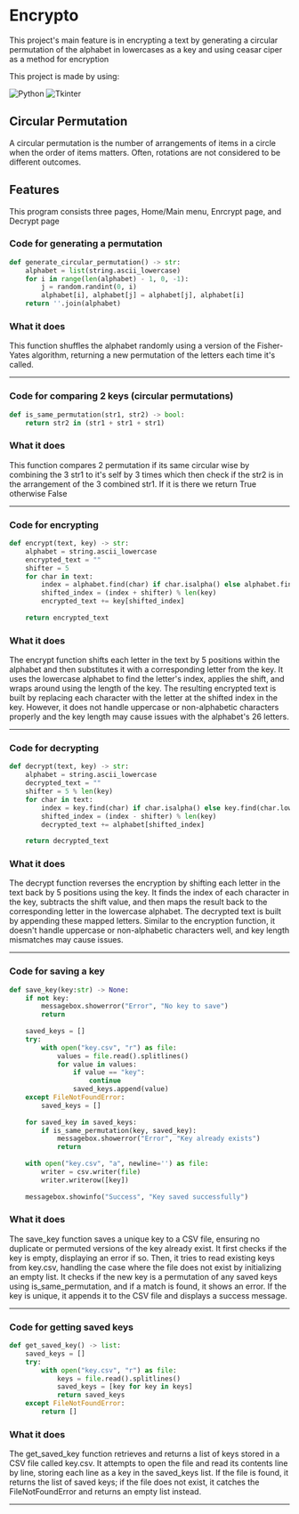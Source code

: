# Encrypto
This project's main feature is in encrypting a text by generating a circular permutation of the alphabet in lowercases as a key and using ceasar ciper as a method for encryption

This project is made by using:

![Python](https://img.shields.io/badge/python-3670A0?style=flat&logo=python&logoColor=ffdd54)
 ![Tkinter](https://img.shields.io/badge/Tkinter-%2300BFFF.svg?style=flat&logo=Python&logoColor=white)

## Circular Permutation

A circular permutation is the number of arrangements of items in a circle when the order of items matters. Often, rotations are not considered to be different outcomes. 

## Features

This program consists three pages, Home/Main menu, Enrcrypt page, and Decrypt page

### Code for generating a permutation
~~~python
def generate_circular_permutation() -> str:
    alphabet = list(string.ascii_lowercase)
    for i in range(len(alphabet) - 1, 0, -1):
        j = random.randint(0, i)
        alphabet[i], alphabet[j] = alphabet[j], alphabet[i]
    return ''.join(alphabet)
~~~

### What it does
This function shuffles the alphabet randomly using a version of the Fisher-Yates algorithm, returning a new permutation of the letters each time it's called.

---

### Code for comparing 2 keys (circular permutations)
~~~python
def is_same_permutation(str1, str2) -> bool:
    return str2 in (str1 + str1 + str1)
~~~

### What it does
This function compares 2 permutation if its same circular wise by combining the 3 str1 to it's self by 3 times which then check if the str2 is in the arrangement of the 3 combined str1. If it is there we return True otherwise False

---

### Code for encrypting
~~~ python
def encrypt(text, key) -> str:
    alphabet = string.ascii_lowercase
    encrypted_text = ""
    shifter = 5
    for char in text:
        index = alphabet.find(char) if char.isalpha() else alphabet.find(char.lower())
        shifted_index = (index + shifter) % len(key)
        encrypted_text += key[shifted_index]
        
    return encrypted_text
~~~

### What it does
The encrypt function shifts each letter in the text by 5 positions within the alphabet and then substitutes it with a corresponding letter from the key. It uses the lowercase alphabet to find the letter's index, applies the shift, and wraps around using the length of the key. The resulting encrypted text is built by replacing each character with the letter at the shifted index in the key. However, it does not handle uppercase or non-alphabetic characters properly and the key length may cause issues with the alphabet's 26 letters.

---

### Code for decrypting
~~~python
def decrypt(text, key) -> str:
    alphabet = string.ascii_lowercase
    decrypted_text = ""
    shifter = 5 % len(key)
    for char in text:
        index = key.find(char) if char.isalpha() else key.find(char.lower())
        shifted_index = (index - shifter) % len(key)
        decrypted_text += alphabet[shifted_index]
        
    return decrypted_text
~~~
### What it does
The decrypt function reverses the encryption by shifting each letter in the text back by 5 positions using the key. It finds the index of each character in the key, subtracts the shift value, and then maps the result back to the corresponding letter in the lowercase alphabet. The decrypted text is built by appending these mapped letters. Similar to the encryption function, it doesn't handle uppercase or non-alphabetic characters well, and key length mismatches may cause issues.

---

### Code for saving a key
~~~python
def save_key(key:str) -> None:
    if not key:
        messagebox.showerror("Error", "No key to save")
        return
    
    saved_keys = []
    try:
        with open("key.csv", "r") as file:
            values = file.read().splitlines()
            for value in values:
                if value == "key":
                    continue
                saved_keys.append(value)
    except FileNotFoundError:
        saved_keys = []
    
    for saved_key in saved_keys:
        if is_same_permutation(key, saved_key):
            messagebox.showerror("Error", "Key already exists")
            return
    
    with open("key.csv", "a", newline='') as file:
        writer = csv.writer(file)
        writer.writerow([key])        
    
    messagebox.showinfo("Success", "Key saved successfully")
~~~

### What it does
The save_key function saves a unique key to a CSV file, ensuring no duplicate or permuted versions of the key already exist. It first checks if the key is empty, displaying an error if so. Then, it tries to read existing keys from key.csv, handling the case where the file does not exist by initializing an empty list. It checks if the new key is a permutation of any saved keys using is_same_permutation, and if a match is found, it shows an error. If the key is unique, it appends it to the CSV file and displays a success message.

---

### Code for getting saved keys
~~~python
def get_saved_key() -> list:
    saved_keys = []
    try:
        with open("key.csv", "r") as file:
            keys = file.read().splitlines()
            saved_keys = [key for key in keys]
            return saved_keys
    except FileNotFoundError:
        return []
~~~

### What it does
The get_saved_key function retrieves and returns a list of keys stored in a CSV file called key.csv. It attempts to open the file and read its contents line by line, storing each line as a key in the saved_keys list. If the file is found, it returns the list of saved keys; if the file does not exist, it catches the FileNotFoundError and returns an empty list instead.

---